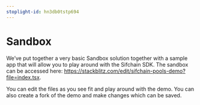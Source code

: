 ```yaml
---
stoplight-id: hn3db0tstp694
---
```


# Sandbox

We’ve put together a very basic Sandbox solution together with a sample app that will allow you to play around with the Sifchain SDK. The sandbox can be accessed here: https://stackblitz.com/edit/sifchain-pools-demo?file=index.tsx.

You can edit the files as you see fit and play around with the demo. You can also create a fork of the demo and make changes which can be saved.

